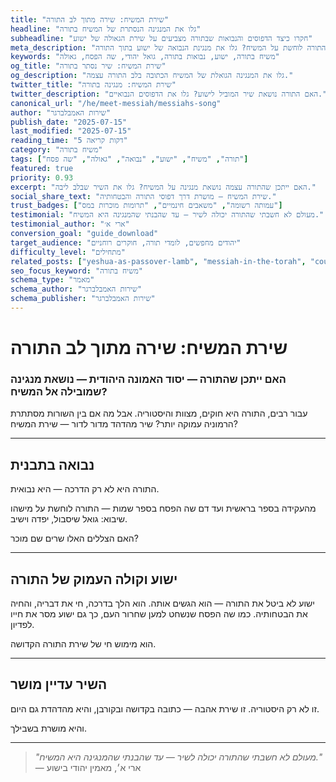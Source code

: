 ```yaml
---
title: "שירת המשיח: שירה מתוך לב התורה"
headline: "גלו את המנגינה הנסתרת של המשיח בתורה"
subheadline: "חקרו כיצד הדפוסים והנבואות שבתורה מצביעים על שירת הגאולה של ישוע"
meta_description: "האם התורה לוחשת על המשיח? גלו את מנגינת הנבואה של ישוע בתוך התורה."
keywords: "משיח בתורה, ישוע, נבואות בתורה, גואל יהודי, שה הפסח, גאולה"
og_title: "שירת המשיח: שיר נסתר בתורה"
og_description: "גלו את המנגינה הגואלת של המשיח הכתובה בלב התורה עצמה."
twitter_title: "שירת המשיח: מנגינה בתורה"
twitter_description: "האם התורה נושאת שיר המוביל לישוע? גלו את הדפוסים הנבואיים."
canonical_url: "/he/meet-messiah/messiahs-song"
author: "שירות האמבלברגר"
publish_date: "2025-07-15"
last_modified: "2025-07-15"
reading_time: "5 דקות קריאה"
category: "משיח בתורה"
tags: ["תורה", "משיח", "ישוע", "נבואה", "גאולה", "שה פסח"]
featured: true
priority: 0.93
excerpt: "האם ייתכן שהתורה עצמה נושאת מנגינה על המשיח? גלו את השיר שבלב ליבה."
social_share_text: "שירת המשיח — מושרת דרך דפוסי התורה והבטחותיה."
trust_badges: ["עמותה רשומה", "משאבים חינמיים", "תרומות מוכרות במס"]
testimonial: "מעולם לא חשבתי שהתורה יכולה לשיר — עד שהבנתי שהמנגינה היא המשיח."
testimonial_author: "ארי א׳"
conversion_goal: "guide_download"
target_audience: "יהודים מחפשים, לומדי תורה, חוקרים רוחניים"
difficulty_level: "מתחילים"
related_posts: ["yeshua-as-passover-lamb", "messiah-in-the-torah", "could-yeshua-be-the-messiah"]
seo_focus_keyword: "משיח בתורה"
schema_type: "מאמר"
schema_author: "שירות האמבלברגר"
schema_publisher: "שירות האמבלברגר"
---
```


# שירת המשיח: שירה מתוך לב התורה

### האם ייתכן שהתורה — יסוד האמונה היהודית — נושאת מנגינה שמובילה אל המשיח?

עבור רבים, התורה היא חוקים, מצוות והיסטוריה. אבל מה אם בין השורות מסתתרת הרמוניה עמוקה יותר? שיר מהדהד מדור לדור — שירת המשיח?

---

## נבואה בתבנית

התורה היא לא רק הדרכה — היא נבואית.

מהעקידה בספר בראשית ועד דם שה הפסח בספר שמות — התורה לוחשת על מישהו שיבוא: גואל שיסבול, יפדה וישיב.

האם הצללים האלו שרים שם מוכר?

---

## ישוע וקולה העמוק של התורה

ישוע לא ביטל את התורה — הוא הגשים אותה. הוא הלך בדרכה, חי את דבריה, והחיה את הבטחותיה. כמו שה הפסח שנשחט למען שחרור העם, כך גם ישוע מסר את חייו לפדיון.

הוא מימוש חי של שירת התורה הקדושה.

---

## השיר עדיין מושר

זו לא רק היסטוריה. זו שירת אהבה — כתובה בקדושה ובקורבן, והיא מהדהדת גם היום.

והיא מושרת בשבילך.

---

> _"מעולם לא חשבתי שהתורה יכולה לשיר — עד שהבנתי שהמנגינה היא המשיח."_  
> — ארי א׳, מאמין יהודי בישוע
